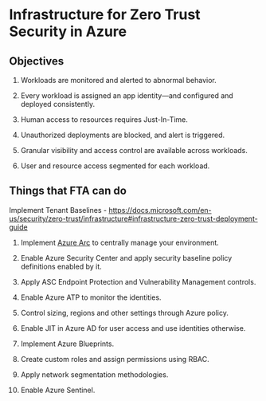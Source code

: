 # Infrastructure for Zero Trust Security in Azure

## Objectives

1. Workloads are monitored and alerted to abnormal behavior.

2. Every workload is assigned an app identity—and configured and deployed consistently.

3. Human access to resources requires Just-In-Time.

4. Unauthorized deployments are blocked, and alert is triggered.

5. Granular visibility and access control are available across workloads.

6. User and resource access segmented for each workload.

## Things that FTA can do

Implement Tenant Baselines - <https://docs.microsoft.com/en-us/security/zero-trust/infrastructure#infrastructure-zero-trust-deployment-guide>

1. Implement [Azure Arc](https://azure.microsoft.com/services/azure-arc/) to centrally manage your environment.

2. Enable Azure Security Center and apply security baseline policy definitions enabled by it.

3. Apply ASC Endpoint Protection and Vulnerability Management controls.

4. Enable Azure ATP to monitor the identities.

5. Control sizing, regions and other settings through Azure policy.

6. Enable JIT in Azure AD for user access and use identities otherwise.

7. Implement Azure Blueprints.

8. Create custom roles and assign permissions using RBAC.

9. Apply network segmentation methodologies.

10. Enable Azure Sentinel.